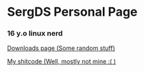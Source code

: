 # SergDS Personal Page
### 16 y.o linux nerd

[Downloads page (Some random stuff)](/downloads.html)

[My shitcode (Well, mostly not mine :( )](https://github.com/sergds)
